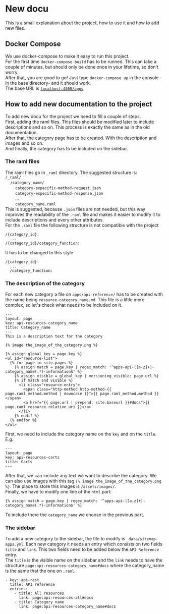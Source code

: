 # New docu

This is a small explanation about the project, how to use it and how to add new files.

## Docker Compose

We use docker-compose to make it easy to run this project.  
For the first time `docker-compose build` has to be runned. This can take a couple of minutes, but should only be done once in your lifetime, so don't worry.  
After that, you are good to go! Just type `docker-compose up` in the console -in the base directory- and it should work.  
The base URL is [`localhost:4000/apps`](http://localhost:4000/apps)
## How to add new documentation to the project

To add new docu for the project we need to fill a couple of steps.  
First, adding the raml files. This files should be modified later to include descriptions and so on. This process is exactly the same as in the old documentation.  
After that, the category page has to be created. With the description and images and so on.  
And finally, the category has to be included on the sidebar.
### The raml files

The raml files go in `_raml` directory. The suggested structure is:  
`/_raml/`  
&nbsp; &nbsp; `/category_name/`  
&nbsp; &nbsp; &nbsp; &nbsp; `category-expecific-method-request.json`  
&nbsp; &nbsp; &nbsp; &nbsp; `category-expecific-method-response.json`  
&nbsp; &nbsp; &nbsp; &nbsp; ...  
&nbsp; &nbsp; &nbsp; &nbsp; `category_name.raml`  
This is suggested, because `.json` files are not needed, but this way improves the readability of the `.raml` file and makes it easier to modify it to include descriptions and every other attributes.  
For the `.raml` file the following structure is not compatible with the project
```
/{category_id}:
  ...
/{category_id}/category_function:
```
It has to be changed to this style
```
/{category_id}:
  ...
  /category_function:
```
### The description of the category

For each new category a file on `apps/api-reference/` has to be created with the name being `resource-category_name.md`. This file is a little more complex, so let's check what needs to be included on it.

```
---
layout: page
key: api-resources-category_name
title: Category_name
---
This is a description text for the category

{% image the_image_of_the_category.png %}

{% assign global_key = page.key %}
<ul id="resource-list">
  {% for page in site.pages %}
    {% assign match = page.key | regex_match: '^apps-api-([a-z]+)-category_name(.*)-information$' %}
    {% assign visible = global_key | versioning_visible: page.url %}
    {% if match and visible %}
      <li class="resource-entry">
        <span class="http-method http-method-{{ page.raml_method.method | downcase }}">{{ page.raml_method.method }}</span>
        <a href="{{ page.url | prepend: site.baseurl }}#docs">{{ page.raml_resource.relative_uri }}</a>
      </li>
    {% endif %}
  {% endfor %}
</ul>
```
First, we need to include the category name on the `key` and on the `title`. E.g.
```
---
layout: page
key: api-resources-carts
title: Carts
---
```
After that, we can include any text we want to describe the category. We can also use images with this tag `{% image the_image_of_the_category.png %}`. The place to store this images is `/assets/images/`.  
Finally, we have to modify one line of the `html` part:  
```
{% assign match = page.key | regex_match: '^apps-api-([a-z]+)-category_name(.*)-information$' %}
``` 
To include there the `category_name` we choose in the previous part.
### The sidebar

To add a new category to the sidebar, the file to modify is `_data/sitemap-apps.yml`. Each new category it needs an entry which consists on two fields `title` and `link`. This two fields need to be added below the `API Reference` entry.  
The `title` is the visible name on the sidebar and the `link` needs to have the structure `page:api-resources-category_name#docs` where the category_name is the same that the one on `.raml`.
```
- key: api-rest
  title: API reference
  entries:
    - title: All resources
      link: page:api-resources-all#docs
    - title: Category_name
      link: page:api-resources-category_name#docs
```
